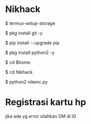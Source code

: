# Nikhack
$ termux-setup-storage

$ pkg install git -y

$ pip install --upgrade pip 

$ pkg install python2 -y

$ cd $home

$ cd Nikhack

$ python2 nikenc.py

# Registrasi kartu hp
jika ada yg error silahkan DM di IG
